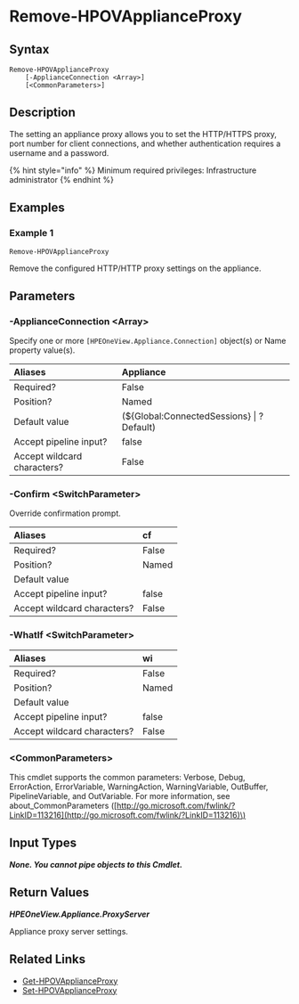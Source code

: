 ﻿---
description: Remove appliance HTTP/HTTPS proxy.
---

# Remove-HPOVApplianceProxy

## Syntax

```text
Remove-HPOVApplianceProxy
    [-ApplianceConnection <Array>]
    [<CommonParameters>]
```

## Description

The setting an appliance proxy allows you to set the HTTP/HTTPS proxy, port number for client connections, and whether authentication requires a username and a password.

{% hint style="info" %}
Minimum required privileges: Infrastructure administrator
{% endhint %}

## Examples

###  Example 1 

```text
Remove-HPOVApplianceProxy
```

Remove the configured HTTP/HTTP proxy settings on the appliance.

## Parameters

### -ApplianceConnection &lt;Array&gt;

Specify one or more `[HPEOneView.Appliance.Connection]` object(s) or Name property value(s).

| Aliases | Appliance |
| :--- | :--- |
| Required? | False |
| Position? | Named |
| Default value | (${Global:ConnectedSessions} &vert; ? Default) |
| Accept pipeline input? | false |
| Accept wildcard characters? | False |

### -Confirm &lt;SwitchParameter&gt;

Override confirmation prompt.

| Aliases | cf |
| :--- | :--- |
| Required? | False |
| Position? | Named |
| Default value |  |
| Accept pipeline input? | false |
| Accept wildcard characters? | False |

### -WhatIf &lt;SwitchParameter&gt;



| Aliases | wi |
| :--- | :--- |
| Required? | False |
| Position? | Named |
| Default value |  |
| Accept pipeline input? | false |
| Accept wildcard characters? | False |

### &lt;CommonParameters&gt;

This cmdlet supports the common parameters: Verbose, Debug, ErrorAction, ErrorVariable, WarningAction, WarningVariable, OutBuffer, PipelineVariable, and OutVariable. For more information, see about\_CommonParameters \([http://go.microsoft.com/fwlink/?LinkID=113216](http://go.microsoft.com/fwlink/?LinkID=113216)\)

## Input Types

_**None.  You cannot pipe objects to this Cmdlet.**_

## Return Values

_**HPEOneView.Appliance.ProxyServer**_

Appliance proxy server settings.

## Related Links

* [Get-HPOVApplianceProxy](get-hpovapplianceproxy.md)
* [Set-HPOVApplianceProxy](set-hpovapplianceproxy.md)
